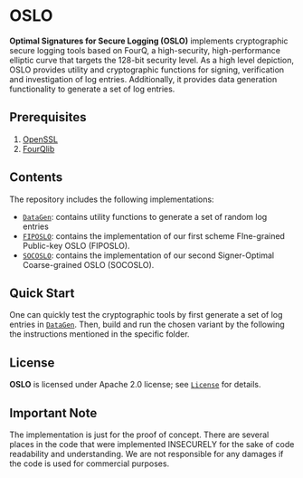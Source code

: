 # OSLO
**Optimal Signatures for Secure Logging (OSLO)** implements cryptographic secure logging tools based on FourQ, a high-security, high-performance elliptic curve that targets the 128-bit security level.
As a high level depiction, OSLO provides utility and cryptographic functions for signing, verification and investigation of log entries. Additionally, it provides data generation functionality to generate a set of log entries.


## Prerequisites
1. [OpenSSL](https://www.openssl.org/)
2. [FourQlib](https://github.com/microsoft/FourQlib/tree/master/FourQ_ARM)


## Contents

The repository includes the following implementations:
* [`DataGen`](datagen/): contains utility functions to generate a set of random log entries
* [`FIPOSLO`](fiposlo/): contains the implementation of our first scheme FIne-grained Public-key OSLO (FIPOSLO).
* [`SOCOSLO`](socoslo/): contains the implementation of our second Signer-Optimal Coarse-grained OSLO (SOCOSLO).



## Quick Start

One can quickly test the cryptographic tools by first generate a set of log entries in [`DataGen`](datagen/). Then, build and run the chosen variant by the following the instructions mentioned in the specific folder.

## License

**OSLO** is licensed under Apache 2.0 license; see [`License`](LICENSE) for details.


## Important Note

The implementation is just for the proof of concept. There are several places in the code that were implemented INSECURELY for the sake of code readability and understanding. We are not responsible for any damages if the code is used for commercial purposes.

